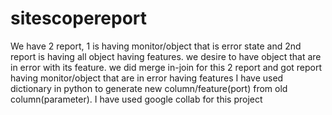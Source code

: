 # sitescopereport
We have 2 report, 1  is having monitor/object that is error state and 2nd report is having all object having features.
we desire to have object that are in error with its feature.
we did merge in-join for this 2 report and got report having monitor/object that are in error having features
I have used dictionary in python to generate new column/feature(port) from old column(parameter).
I have used google collab for this project
